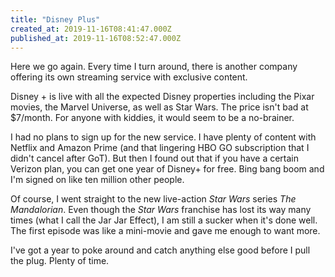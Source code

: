 ```yaml
---
title: "Disney Plus"
created_at: 2019-11-16T08:41:47.000Z
published_at: 2019-11-16T08:52:47.000Z
---
```

Here we go again. Every time I turn around, there is another company offering its own streaming service with exclusive content. 

Disney + is live with all the expected Disney properties including the Pixar movies, the Marvel Universe, as well as Star Wars. The price isn't bad at $7/month. For anyone with kiddies, it would seem to be a no-brainer.

I had no plans to sign up for the new service. I have plenty of content with Netflix and Amazon Prime (and that lingering HBO GO subscription that I didn't cancel after GoT). But then I found out that if you have a certain Verizon plan, you can get one year of Disney+ for free. Bing bang boom and I'm signed on like ten million other people. 

Of course, I went straight to the new live-action _Star Wars_ series _The Mandalorian_. Even though the _Star Wars_ franchise has lost its way many times (what I call the Jar Jar Effect), I am still a sucker when it's done well. The first episode was like a mini-movie and gave me enough to want more.

I've got a year to poke around and catch anything else good before I pull the plug. Plenty of time.
